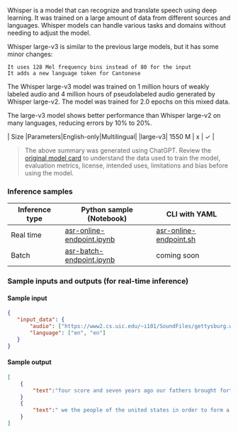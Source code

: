 Whisper is a model that can recognize and translate speech using deep learning. It was trained on a large amount of data from different sources and languages. Whisper models can handle various tasks and domains without needing to adjust the model.

Whisper large-v3 is similar to the previous large models, but it has some minor changes:

    It uses 128 Mel frequency bins instead of 80 for the input 
    It adds a new language token for Cantonese

The Whisper large-v3 model was trained on 1 million hours of weakly labeled audio and 4 million hours of pseudolabeled audio generated by Whisper large-v2. The model was trained for 2.0 epochs on this mixed data.

The large-v3 model shows better performance than Whisper large-v2 on many languages, reducing errors by 10% to 20%.

|  Size  |Parameters|English-only|Multilingual|
|large-v3|	1550 M	|    x	     |      ✓     |

> The above summary was generated using ChatGPT. Review the <a href="https://huggingface.co/openai/whisper-large-v3" target="_blank">original model card</a> to understand the data used to train the model, evaluation metrics, license, intended uses, limitations and bias before using the model.

### Inference samples

Inference type|Python sample (Notebook)|CLI with YAML
|--|--|--|
Real time|<a href="https://aka.ms/azureml-infer-online-sdk-asr" target="_blank">asr-online-endpoint.ipynb</a>|<a href="https://aka.ms/azureml-infer-online-cli-asr" target="_blank">asr-online-endpoint.sh</a>
Batch |<a href="https://aka.ms/azureml-infer-batch-sdk-asr" target="_blank">asr-batch-endpoint.ipynb</a>| coming soon

### Sample inputs and outputs (for real-time inference)

#### Sample input
```json
{
   "input_data": {
       "audio": ["https://www2.cs.uic.edu/~i101/SoundFiles/gettysburg.wav", "https://www2.cs.uic.edu/~i101/SoundFiles/preamble.wav"],
       "language": ["en", "en"]
   }
}
```

#### Sample output
```json
[
    {
        "text":"four score and seven years ago our fathers brought forth on this continent a new nation conceived in liberty and dedicated to the proposition that all men are created equal now we are engaged in a great civil war testing whether that nation or any nation so conceived and so dedicated can long endure"
    }
    {
        "text":" we the people of the united states in order to form a more perfect union establish justice insure domestic tranquillity provide for the common defense promote the general welfare and secure the blessings of liberty to ourselves and our posterity do ordain and establish this constitution for the united states of america"
    }
]
```
